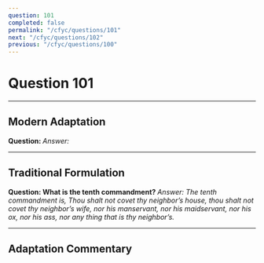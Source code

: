 ```yaml
---
question: 101
completed: false
permalink: "/cfyc/questions/101"
next: "/cfyc/questions/102"
previous: "/cfyc/questions/100"
---
```

# Question 101
---
## Modern Adaptation
<strong>
    Question:
</strong>

<em>
    Answer:
</em>

---
## Traditional Formulation
<strong>
    Question: What is the tenth commandment?
</strong>

<em>
    Answer: The tenth commandment is, Thou shalt not covet thy neighbor’s house, thou shalt not covet thy neighbor’s wife, nor his manservant, nor his maidservant, nor his ox, nor his ass, nor any thing that is thy neighbor’s.
</em>

---
## Adaptation Commentary
